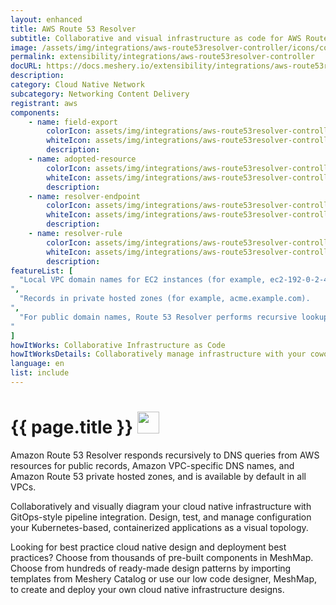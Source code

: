 ```yaml
---
layout: enhanced
title: AWS Route 53 Resolver
subtitle: Collaborative and visual infrastructure as code for AWS Route 53 Resolver
image: /assets/img/integrations/aws-route53resolver-controller/icons/color/aws-route53resolver-controller-color.svg
permalink: extensibility/integrations/aws-route53resolver-controller
docURL: https://docs.meshery.io/extensibility/integrations/aws-route53resolver-controller
description: 
category: Cloud Native Network
subcategory: Networking Content Delivery
registrant: aws
components: 
	- name: field-export
		colorIcon: assets/img/integrations/aws-route53resolver-controller/components/field-export/icons/color/field-export-color.svg
		whiteIcon: assets/img/integrations/aws-route53resolver-controller/components/field-export/icons/white/field-export-white.svg
		description: 
	- name: adopted-resource
		colorIcon: assets/img/integrations/aws-route53resolver-controller/components/adopted-resource/icons/color/adopted-resource-color.svg
		whiteIcon: assets/img/integrations/aws-route53resolver-controller/components/adopted-resource/icons/white/adopted-resource-white.svg
		description: 
	- name: resolver-endpoint
		colorIcon: assets/img/integrations/aws-route53resolver-controller/components/resolver-endpoint/icons/color/resolver-endpoint-color.svg
		whiteIcon: assets/img/integrations/aws-route53resolver-controller/components/resolver-endpoint/icons/white/resolver-endpoint-white.svg
		description: 
	- name: resolver-rule
		colorIcon: assets/img/integrations/aws-route53resolver-controller/components/resolver-rule/icons/color/resolver-rule-color.svg
		whiteIcon: assets/img/integrations/aws-route53resolver-controller/components/resolver-rule/icons/white/resolver-rule-white.svg
		description: 
featureList: [
  "Local VPC domain names for EC2 instances (for example, ec2-192-0-2-44.compute-1.amazonaws.com).
",
  "Records in private hosted zones (for example, acme.example.com).
",
  "For public domain names, Route 53 Resolver performs recursive lookups against public name servers on the internet.
"
]
howItWorks: Collaborative Infrastructure as Code
howItWorksDetails: Collaboratively manage infrastructure with your coworkers synchronously sharing the same designs.
language: en
list: include
---
```

<h1>{{ page.title }} <img src="{{ page.image }}" style="width: 35px; height: 35px;" /></h1>

<p>
Amazon Route 53 Resolver responds recursively to DNS queries from AWS resources for public records, Amazon VPC-specific DNS names, and Amazon Route 53 private hosted zones, and is available by default in all VPCs.
</p>
<p>
    Collaboratively and visually diagram your cloud native infrastructure with GitOps-style pipeline integration. Design, test, and manage configuration your Kubernetes-based, containerized applications as a visual topology.
</p>
<p>
    Looking for best practice cloud native design and deployment best practices? Choose from thousands of pre-built components in MeshMap. Choose from hundreds of ready-made design patterns by importing templates from Meshery Catalog or use our low code designer, MeshMap, to create and deploy your own cloud native infrastructure designs.
</p>
